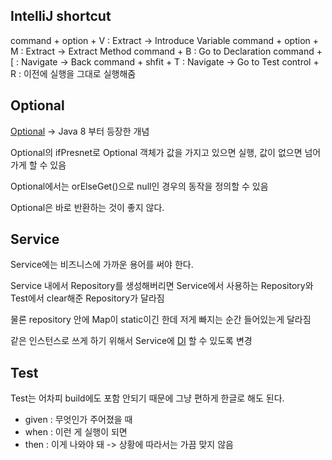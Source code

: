 ## IntelliJ shortcut
command + option + V : Extract -> Introduce Variable
command + option + M : Extract -> Extract Method
command + B : Go to Declaration
command + \[ : Navigate -> Back
command + shfit + T : Navigate -> Go to Test
control + R : 이전에 실행을 그대로 실행해줌

## Optional

[Optional](Optional) -> Java 8 부터 등장한 개념

Optional의 ifPresnet로 Optional 객체가 값을 가지고 있으면 실행, 값이 없으면 넘어가게 할 수 있음

Optional에서는 orElseGet()으로 null인 경우의 동작을 정의할 수 있음

Optional은 바로 반환하는 것이 좋지 않다.

## Service

Service에는 비즈니스에 가까운 용어를 써야 한다.

Service 내에서 Repository를 생성해버리면
Service에서 사용하는 Repository와 Test에서 clear해준 Repository가 달라짐

물론 repository 안에 Map이 static이긴 한데 저게 빠지는 순간 들어있는게 달라짐

같은 인스턴스로 쓰게 하기 위해서 Service에 [DI](DI) 할 수 있도록 변경

## Test

Test는 어차피 build에도 포함 안되기 때문에 그냥 편하게 한글로 해도 된다.

- given : 무엇인가 주어졌을 때
- when : 이런 게 실행이 되면
- then : 이게 나와야 돼
-> 상황에 따라서는 가끔 맞지 않음 